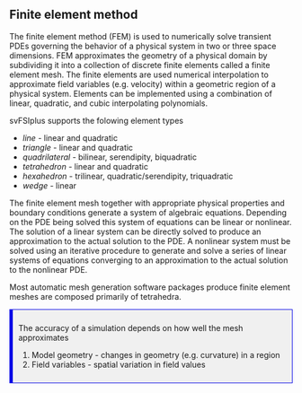 
<h2> Finite element method </h2>

The finite element method (FEM) is used to numerically solve transient PDEs governing the behavior of a physical system in two
or three space dimensions. FEM approximates the geometry of a physical domain by subdividing it into a collection of discrete
finite elements called a finite element mesh. The finite elements are used numerical interpolation to approximate field variables 
(e.g. velocity) within a geometric region of a physical system. Elements can be implemented using a combination of linear, quadratic, 
and cubic interpolating polynomials.

svFSIplus supports the folowing element types 

<ul style="list-style-type:disc;">
 <li> <i>line</i> - linear and quadratic </li>
 <li> <i>triangle</i> - linear and quadratic </li>
 <li> <i>quadrilateral</i> - bilinear, serendipity, biquadratic </li>
 <li> <i>tetrahedron </i> - linear and quadratic </li>
 <li> <i>hexahedron</i> - trilinear, quadratic/serendipity, triquadratic </li>
 <li> <i>wedge</i> - linear </li>
</ul>

The finite element mesh together with appropriate physical properties and boundary conditions generate a system of algebraic equations. 
Depending on the PDE being solved this system of equations can be linear or nonlinear. The solution of a linear system can be directly 
solved to produce an approximation to the actual solution to the PDE. A nonlinear system must be solved using an iterative procedure to 
generate and solve a series of linear systems of equations converging to an approximation to the actual solution to the nonlinear PDE. 

Most automatic mesh generation software packages produce finite element meshes are composed primarily of tetrahedra.

<div style="background-color: #F0F0F0; padding: 10px; border: 1px solid #0000e6; border-left: 6px solid #0000e6">

The accuracy of a simulation depends on how well the mesh approximates <br>
<ol>
<li> Model geometry - changes in geometry (e.g. curvature) in a region </li> 
<li> Field variables - spatial variation in field values </li> 
</ol>
</div>



